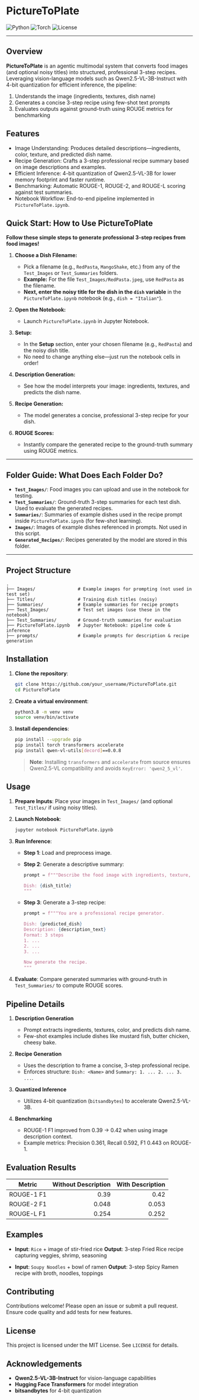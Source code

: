 # PictureToPlate

![Python](https://img.shields.io/badge/Python-3.8%2B-blue) ![Torch](https://img.shields.io/badge/torch-1.12.0+-red) ![License](https://img.shields.io/badge/license-MIT-green)

---

## Overview

**PictureToPlate** is an agentic multimodal system that converts food images (and optional noisy titles) into structured, professional 3-step recipes. Leveraging vision-language models such as Qwen2.5-VL-3B-Instruct with 4-bit quantization for efficient inference, the pipeline:
1. Understands the image (ingredients, textures, dish name)  
2. Generates a concise 3-step recipe using few-shot text prompts  
3. Evaluates outputs against ground-truth using ROUGE metrics for benchmarking  

## Features

- Image Understanding: Produces detailed descriptions—ingredients, color, texture, and predicted dish name.  
- Recipe Generation: Crafts a 3-step professional recipe summary based on image descriptions and examples.  
- Efficient Inference: 4-bit quantization of Qwen2.5-VL-3B for lower memory footprint and faster runtime.  
- Benchmarking: Automatic ROUGE-1, ROUGE-2, and ROUGE-L scoring against test summaries.  
- Notebook Workflow: End-to-end pipeline implemented in `PictureToPlate.ipynb`.  

## Quick Start: How to Use PictureToPlate

**Follow these simple steps to generate professional 3-step recipes from food images!**

1. **Choose a Dish Filename:**
   - Pick a filename (e.g., `RedPasta`, `MangoShake`, etc.) from any of the `Test_Images` or `Test_Summaries` folders.
   - **Example:** For the file `Test_Images/RedPasta.jpeg`, use `RedPasta` as the filename.
   - **Next, enter the noisy title for the dish in the `dish` variable** in the `PictureToPlate.ipynb` notebook (e.g., `dish = "Italian"`).

2. **Open the Notebook:**
   - Launch `PictureToPlate.ipynb` in Jupyter Notebook.

3. **Setup:**
   - In the **Setup** section, enter your chosen filename (e.g., `RedPasta`) and the noisy dish title.
   - No need to change anything else—just run the notebook cells in order!

4. **Description Generation:**
   - See how the model interprets your image: ingredients, textures, and predicts the dish name.

5. **Recipe Generation:**
   - The model generates a concise, professional 3-step recipe for your dish.

6. **ROUGE Scores:**
   - Instantly compare the generated recipe to the ground-truth summary using ROUGE metrics.

---

## Folder Guide: What Does Each Folder Do?

- **`Test_Images/`**: Food images you can upload and use in the notebook for testing.
- **`Test_Summaries/`**: Ground-truth 3-step summaries for each test dish. Used to evaluate the generated recipes.
- **`Summaries/`**: Summaries of example dishes used in the recipe prompt inside `PictureToPlate.ipynb` (for few-shot learning).
- **`Images/`**: Images of example dishes referenced in prompts. Not used in this script.
- **`Generated_Recipes/`**: Recipes generated by the model are stored in this folder.

---

## Project Structure

```plaintext
.
├── Images/                # Example images for prompting (not used in test set)
├── Titles/                # Training dish titles (noisy)
├── Summaries/             # Example summaries for recipe prompts
├── Test_Images/           # Test set images (use these in the notebook)
├── Test_Summaries/        # Ground-truth summaries for evaluation
├── PictureToPlate.ipynb   # Jupyter Notebook: pipeline code & inference
├── prompts/               # Example prompts for description & recipe generation
```

## Installation

1. **Clone the repository**:

   ```bash
   git clone https://github.com/your_username/PictureToPlate.git
   cd PictureToPlate
   ```

2. **Create a virtual environment**:

   ```bash
   python3.8 -m venv venv
   source venv/bin/activate
   ```

3. **Install dependencies**:

   ```bash
   pip install --upgrade pip
   pip install torch transformers accelerate
   pip install qwen-vl-utils[decord]==0.0.8
   ```

   > **Note**: Installing `transformers` and `accelerate` from source ensures Qwen2.5-VL compatibility and avoids `KeyError: 'qwen2_5_vl'`.

## Usage

1. **Prepare Inputs**: Place your images in `Test_Images/` (and optional `Test_Titles/` if using noisy titles).
2. **Launch Notebook**:

   ```bash
   jupyter notebook PictureToPlate.ipynb
   ```
3. **Run Inference**:

   * **Step 1**: Load and preprocess image.
   * **Step 2**: Generate a descriptive summary:

     ```python
     prompt = f"""Describe the food image with ingredients, texture, etc.

     Dish: {dish_title}
     """
     ```
   * **Step 3**: Generate a 3-step recipe:

     ```python
     prompt = f"""You are a professional recipe generator.

     Dish: {predicted_dish}
     Description: {description_text}
     Format: 3 steps
     1. ...
     2. ...
     3. ...

     Now generate the recipe.
     """
     ```
4. **Evaluate**: Compare generated summaries with ground-truth in `Test_Summaries/` to compute ROUGE scores.

## Pipeline Details

1. **Description Generation**

   * Prompt extracts ingredients, textures, color, and predicts dish name.
   * Few-shot examples include dishes like mustard fish, butter chicken, cheesy bake.

2. **Recipe Generation**

   * Uses the description to frame a concise, 3-step professional recipe.
   * Enforces structure: `Dish: <Name>` and `Summary: 1. ... 2. ... 3. ...`.

3. **Quantized Inference**

   * Utilizes 4-bit quantization (`bitsandbytes`) to accelerate Qwen2.5-VL-3B.

4. **Benchmarking**

   * ROUGE-1 F1 improved from 0.39 → 0.42 when using image description context.
   * Example metrics: Precision 0.361, Recall 0.592, F1 0.443 on ROUGE-1.

## Evaluation Results

| Metric     | Without Description | With Description |
| ---------- | ------------------: | ---------------: |
| ROUGE-1 F1 |                0.39 |             0.42 |
| ROUGE-2 F1 |               0.048 |            0.053 |
| ROUGE-L F1 |               0.254 |            0.252 |

## Examples

* **Input**: `Rice` + image of stir-fried rice
  **Output**: 3-step Fried Rice recipe capturing veggies, shrimp, seasoning

* **Input**: `Soupy Noodles` + bowl of ramen
  **Output**: 3-step Spicy Ramen recipe with broth, noodles, toppings

## Contributing

Contributions welcome! Please open an issue or submit a pull request. Ensure code quality and add tests for new features.

## License

This project is licensed under the MIT License. See `LICENSE` for details.

## Acknowledgements

* **Qwen2.5-VL-3B-Instruct** for vision-language capabilities
* **Hugging Face Transformers** for model integration
* **bitsandbytes** for 4-bit quantization
